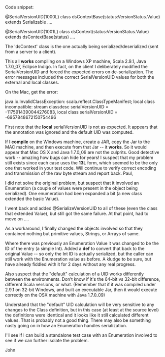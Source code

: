 Code snippet:

@SerialVersionUID(1000L)
class dsContextBase(status:VersionStatus.Value) extends Serializable
....

@SerialVersionUID(1001L)
class dsContext(status:VersionStatus.Value) extends dsContextBase(status)
....

The 'dsContext' class is the one actually being serialized/deserialized (sent from a server to a client).

This all **works** compiling on a Windows XP machine, Scala 2.9.1, Java 1.7.0_07, Eclipse Indigo.  In fact, on the client I deliberately modified the SerialVersionUID and forced the expected errors on de-serialization.  The error messages included the correct SerialVersionUID values for both the external and local classes.

On the Mac, get the error:

java.io.InvalidClassException: scala.reflect.ClassTypeManifest; local class incompatible: stream classdesc serialVersionUID = -1175914390044276083, local class serialVersionUID = -6957848672150754496

First note that the **local** serialVersionUID is not as expected.  It appears that the annotation was ignored and the default UID was computed.

If I **compile** on the Windows machine, create a JAR, copy the Jar to the MAC machine, and then execute from that Jar -- it **works**.  So it would appear that Mac OS X and Java 1.7.0_09 are not the culprits.
Good detective work -- amazing how bugs can hide for years! I suspect that my problem still exists since each case uses the **13L** form, which seemed to be the only one that worked in your test code.  Will continue to verify correct encoding and transmission of the raw byte stream and report back.
Paul,

I did not solve the original problem, but suspect that it involved an Enumeration (a couple of values were present in the object being serialized).  One enumeration had been expanded a bit (a new class extended the basic Value).

I went back and added @SerializeVersionUID to all of these (even the class that extended Value), but still got the same failure.  At that point, had to move on ....

As a workaround, I finally changed the objects involved so that they contained nothing but primitive values, Strings, or Arrays of same.  

Where there was previously an Enumeration Value it was changed to be the ID of the entry (a simple Int).  Added a **def** to convert that back to the original Value -- so only the Int ID is actually serialized, but the caller can still work with the Enumeration value as before.  A kludge to be sure, but have already fiddled with it for 2 days without any real progress.

Also suspect that the "default" calculation of a UID works differently between the environments.  Don't know if it's the 64-bit vs 32-bit difference, different Scala versions, or what.  (Remember that if it was compiled under 2.9.1 on 32-bit Windows, and built an executable Jar, then it would execute correctly on the OSX machine with Java 1.7.0_09)

Understand that the "default" UID calculation will be very sensitive to any changes to the Class definition, but in this case (at least at the source level) the definitions were identical and it looks like it still calculated different values.  That is probably not a good thing.  There may also be something nasty going on in how an Enumeration handles serialization.

I'll see if I can build a standalone test case with an Enumeration involved to see if we can further isolate the problem.

John

